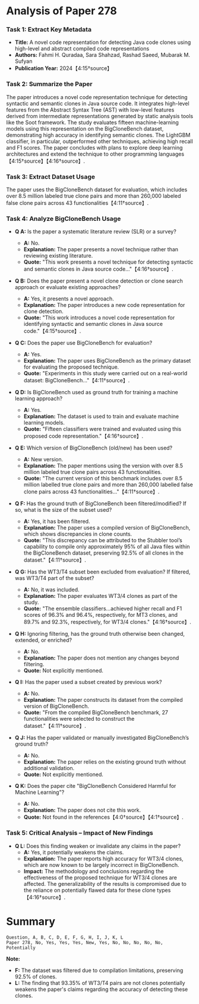 # Analysis of Paper 278

### Task 1: Extract Key Metadata

- **Title:** A novel code representation for detecting Java code clones using high-level and abstract compiled code representations
- **Authors:** Fahmi H. Quradaa, Sara Shahzad, Rashad Saeed, Mubarak M. Sufyan
- **Publication Year:** 2024【4:15†source】

### Task 2: Summarize the Paper

The paper introduces a novel code representation technique for detecting syntactic and semantic clones in Java source code. It integrates high-level features from the Abstract Syntax Tree (AST) with low-level features derived from intermediate representations generated by static analysis tools like the Soot framework. The study evaluates fifteen machine-learning models using this representation on the BigCloneBench dataset, demonstrating high accuracy in identifying semantic clones. The LightGBM classifier, in particular, outperformed other techniques, achieving high recall and F1 scores. The paper concludes with plans to explore deep learning architectures and extend the technique to other programming languages【4:15†source】【4:16†source】.

### Task 3: Extract Dataset Usage

The paper uses the BigCloneBench dataset for evaluation, which includes over 8.5 million labeled true clone pairs and more than 260,000 labeled false clone pairs across 43 functionalities【4:11†source】.

### Task 4: Analyze BigCloneBench Usage

- **Q A:** Is the paper a systematic literature review (SLR) or a survey?
  - **A:** No.
  - **Explanation:** The paper presents a novel technique rather than reviewing existing literature.
  - **Quote:** "This work presents a novel technique for detecting syntactic and semantic clones in Java source code..."【4:16†source】.

- **Q B:** Does the paper present a novel clone detection or clone search approach or evaluate existing approaches?
  - **A:** Yes, it presents a novel approach.
  - **Explanation:** The paper introduces a new code representation for clone detection.
  - **Quote:** "This work introduces a novel code representation for identifying syntactic and semantic clones in Java source code."【4:15†source】.

- **Q C:** Does the paper use BigCloneBench for evaluation?
  - **A:** Yes.
  - **Explanation:** The paper uses BigCloneBench as the primary dataset for evaluating the proposed technique.
  - **Quote:** "Experiments in this study were carried out on a real-world dataset: BigCloneBench..."【4:11†source】.

- **Q D:** Is BigCloneBench used as ground truth for training a machine learning approach?
  - **A:** Yes.
  - **Explanation:** The dataset is used to train and evaluate machine learning models.
  - **Quote:** "Fifteen classifiers were trained and evaluated using this proposed code representation."【4:16†source】.

- **Q E:** Which version of BigCloneBench (old/new) has been used?
  - **A:** New version.
  - **Explanation:** The paper mentions using the version with over 8.5 million labeled true clone pairs across 43 functionalities.
  - **Quote:** "The current version of this benchmark includes over 8.5 million labelled true clone pairs and more than 260,000 labelled false clone pairs across 43 functionalities..."【4:11†source】.

- **Q F:** Has the ground truth of BigCloneBench been filtered/modified? If so, what is the size of the subset used?
  - **A:** Yes, it has been filtered.
  - **Explanation:** The paper uses a compiled version of BigCloneBench, which shows discrepancies in clone counts.
  - **Quote:** "This discrepancy can be attributed to the Stubbler tool’s capability to compile only approximately 95% of all Java files within the BigCloneBench dataset, preserving 92.5% of all clones in the dataset."【4:11†source】.

- **Q G:** Has the WT3/T4 subset been excluded from evaluation? If filtered, was WT3/T4 part of the subset?
  - **A:** No, it was included.
  - **Explanation:** The paper evaluates WT3/4 clones as part of the study.
  - **Quote:** "The ensemble classifiers...achieved higher recall and F1 scores of 96.3% and 96.4%, respectively, for MT3 clones, and 89.7% and 92.3%, respectively, for WT3/4 clones."【4:16†source】.

- **Q H:** Ignoring filtering, has the ground truth otherwise been changed, extended, or enriched?
  - **A:** No.
  - **Explanation:** The paper does not mention any changes beyond filtering.
  - **Quote:** Not explicitly mentioned.

- **Q I:** Has the paper used a subset created by previous work?
  - **A:** No.
  - **Explanation:** The paper constructs its dataset from the compiled version of BigCloneBench.
  - **Quote:** "From the compiled BigCloneBench benchmark, 27 functionalities were selected to construct the dataset."【4:11†source】.

- **Q J:** Has the paper validated or manually investigated BigCloneBench’s ground truth?
  - **A:** No.
  - **Explanation:** The paper relies on the existing ground truth without additional validation.
  - **Quote:** Not explicitly mentioned.

- **Q K:** Does the paper cite "BigCloneBench Considered Harmful for Machine Learning"?
  - **A:** No.
  - **Explanation:** The paper does not cite this work.
  - **Quote:** Not found in the references【4:0†source】【4:1†source】.

### Task 5: Critical Analysis – Impact of New Findings

- **Q L:** Does this finding weaken or invalidate any claims in the paper?
  - **A:** Yes, it potentially weakens the claims.
  - **Explanation:** The paper reports high accuracy for WT3/4 clones, which are now known to be largely incorrect in BigCloneBench.
  - **Impact:** The methodology and conclusions regarding the effectiveness of the proposed technique for WT3/4 clones are affected. The generalizability of the results is compromised due to the reliance on potentially flawed data for these clone types【4:16†source】.

# Summary

```plaintext
Question, A, B, C, D, E, F, G, H, I, J, K, L
Paper 278, No, Yes, Yes, Yes, New, Yes, No, No, No, No, No, Potentially
```

**Note:**  
- **F:** The dataset was filtered due to compilation limitations, preserving 92.5% of clones.
- **L:** The finding that 93.35% of WT3/T4 pairs are not clones potentially weakens the paper's claims regarding the accuracy of detecting these clones.
